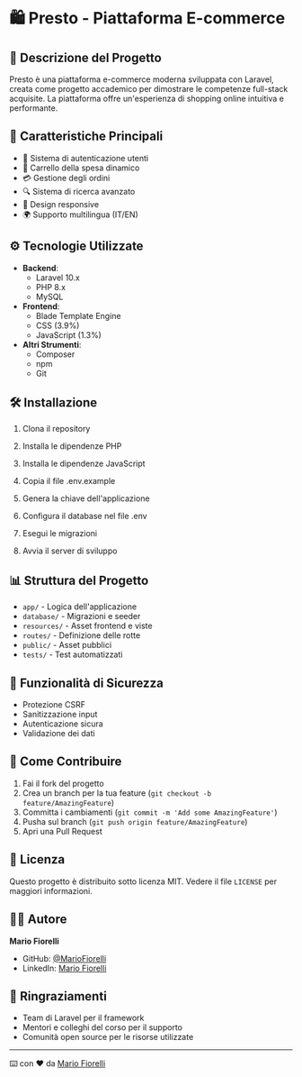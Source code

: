 # 🛍️ Presto - Piattaforma E-commerce

## 📝 Descrizione del Progetto
Presto è una piattaforma e-commerce moderna sviluppata con Laravel, creata come progetto accademico per dimostrare le competenze full-stack acquisite. La piattaforma offre un'esperienza di shopping online intuitiva e performante.

## 🚀 Caratteristiche Principali
- 👤 Sistema di autenticazione utenti
- 🛒 Carrello della spesa dinamico
- 💳 Gestione degli ordini
- 🔍 Sistema di ricerca avanzato
- 📱 Design responsive
- 🌍 Supporto multilingua (IT/EN)

## ⚙️ Tecnologie Utilizzate
- **Backend**: 
  - Laravel 10.x
  - PHP 8.x
  - MySQL
- **Frontend**: 
  - Blade Template Engine
  - CSS (3.9%)
  - JavaScript (1.3%)
- **Altri Strumenti**:
  - Composer
  - npm
  - Git

    
## 🛠️ Installazione

1. Clona il repository

2. Installa le dipendenze PHP

3. Installa le dipendenze JavaScript

4. Copia il file .env.example

5. Genera la chiave dell'applicazione

6. Configura il database nel file .env

7. Esegui le migrazioni

8. Avvia il server di sviluppo


## 📊 Struttura del Progetto
- `app/` - Logica dell'applicazione
- `database/` - Migrazioni e seeder
- `resources/` - Asset frontend e viste
- `routes/` - Definizione delle rotte
- `public/` - Asset pubblici
- `tests/` - Test automatizzati

## 🔐 Funzionalità di Sicurezza
- Protezione CSRF
- Sanitizzazione input
- Autenticazione sicura
- Validazione dei dati

## 🤝 Come Contribuire
1. Fai il fork del progetto
2. Crea un branch per la tua feature (`git checkout -b feature/AmazingFeature`)
3. Committa i cambiamenti (`git commit -m 'Add some AmazingFeature'`)
4. Pusha sul branch (`git push origin feature/AmazingFeature`)
5. Apri una Pull Request

## 📝 Licenza
Questo progetto è distribuito sotto licenza MIT. Vedere il file `LICENSE` per maggiori informazioni.

## 👨‍💻 Autore
**Mario Fiorelli**
- GitHub: [@MarioFiorelli](https://github.com/MarioFiorelli)
- LinkedIn: [Mario Fiorelli](https://www.linkedin.com/in/mario-fiorelli-full-stack-java-dev-junior/)

## 🙏 Ringraziamenti
- Team di Laravel per il framework
- Mentori e colleghi del corso per il supporto
- Comunità open source per le risorse utilizzate

---
⌨️ con ❤️ da [Mario Fiorelli](https://github.com/MarioFiorelli)
